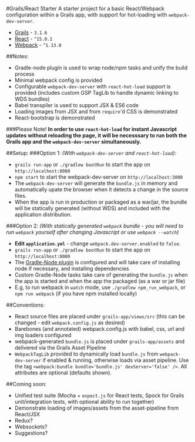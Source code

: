 #Grails/React Starter
A starter project for a basic React/Webpack configuration within a Grails app, with support for hot-loading with `webpack-dev-server`.

* [Grails](https://grails.org) - `3.1.6`
* [React](https://facebook.github.io/react/) - `^15.0.1`
* [Webpack](https://webpack.github.io/) - `^1.13.0`

##Notes:
* Gradle-node plugin is used to wrap node/npm tasks and unify the build process
* Minimal webpack config is provided
* Configurable `webpack-dev-server` with `react-hot-load` support is provided (includes custom GSP TagLib to handle dynamic linking to WDS bundles)
* Babel transpiler is used to support JSX & ES6 code
* Loading images from JSX and from `require`'d CSS is demonstrated 
* React-bootstrap is demonstrated

###Please Note!
**In order to use `react-hot-load` for instant Javascript updates without reloading the page, it will be necesssary to run both the Grails app and the `webpack-dev-server` simultaneously.**

##Setup:
###Option 1:
_(With `webpack-dev-server` and `react-hot-load`):_
* `grails run-app` or `./gradlew bootRun` to start the app on `http://localhost:8080`
* `npm start` to start the webpack-dev-server on `http://localhost:3000` 
* The `webpack-dev-server` will generate the `bundle.js` in memory and automatically upate the browser when it detects a change in the source files. 
* When the app is run in production or packaged as a war/jar, the bundle will be statically generated (without WDS) and included with the application distribution.

###Option 2: 
_(With statically generated `webpack` bundle - you will need to run `webpack` yourself after changing Javascript or use `webpack --watch`)_
* **Edit `application.yml`** - change `webpack.dev-server.enabled` to `false`.
* `grails run-app` or `./gradlew bootRun` to start the app on `http://localhost:8080`
* The [Gradle-Node plugin](https://github.com/srs/gradle-node-plugin) is configured and will take care of installing node if necessary, and installing dependencies
* Custom Gradle-Node tasks take care of generating the `bundle.js` when the app is started and when the app the packaged (as a war or jar file)
* E.g, to run webpack in `watch` mode, use `./gradlew npm_run_webpack`, or `npm run webpack` (if you have npm installed locally)

##Conventions:
* React source files are placed under `grails-app/views/src` (this can be changed - edit `webpack.config.js` as desired)
* Barebones (and annotated) webpack.config.js with babel, css, url and img loaders configured
* webpack-generated `bundle.js` is placed under `grails-app/assets` and delivered via the Grails Asset Pipeline
* `WebpackTagLib` provided to dynamically load `bundle.js` from `webpack-dev-server` if enabled & running, otherwise loads via asset pipeline. Use the tag `<webpack:bundle bundle='bundle.js' devServer='false' />`. All attributes are optional (defaults shown).

##Coming soon:
* Unified test suite (Mocha + `expect.js` for React tests, Spock for Grails unit/integration tests, with optional ability to run together)
* Demonstrate loading of images/assets from the asset-pipeline from React/JSX
* Redux?
* Websockets?
* Suggestions?
